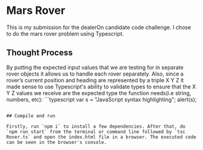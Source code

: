 # Mars Rover

This is my submission for the dealerOn candidate code challenge. I chose to do the mars rover problem using Typescript.

## Thought Process

By putting the expected input values that we are testing for in separate rover objects it allows us to handle each rover separately. Also, since a rover’s current position and heading are represented by a triple X Y Z it made sense to use Typescript's ability to validate types to ensure that the X Y Z values we receive are the expected type the function needs(i.e string, numbers, etc): ```typescript
var s = "JavaScript syntax highlighting";
alert(s);

```

## Compile and run

Firstly, run `npm i` to install a few dependencies. After that, do `npm run start` from the terminal or command line followed by `tsc Rover.ts` and open the index.html file in a browser. The executed code can be seen in the browser's console.
```
